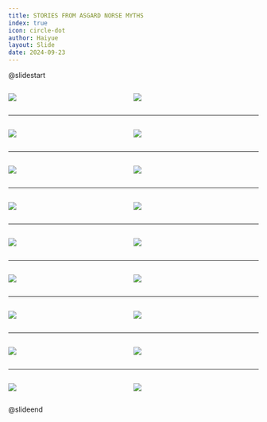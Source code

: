 ```yaml
---
title: STORIES FROM ASGARD NORSE MYTHS
index: true
icon: circle-dot
author: Haiyue
layout: Slide
date: 2024-09-23
---
```

 
@slidestart

<div style="display:flex">
<div style="flex:1">

![](/reading/english/Level-S/STORIES%20FROM%20ASGARD%20NORSE%20MYTHS/001.webp)
</div>
<div style="flex:1">

![](/reading/english/Level-S/STORIES%20FROM%20ASGARD%20NORSE%20MYTHS/002.webp)
</div>
</div>

---

<div style="display:flex">
<div style="flex:1">

![](/reading/english/Level-S/STORIES%20FROM%20ASGARD%20NORSE%20MYTHS/003.webp)
</div>
<div style="flex:1">

![](/reading/english/Level-S/STORIES%20FROM%20ASGARD%20NORSE%20MYTHS/004.webp)
</div>
</div>

---

<div style="display:flex">
<div style="flex:1">

![](/reading/english/Level-S/STORIES%20FROM%20ASGARD%20NORSE%20MYTHS/005.webp)
</div>
<div style="flex:1">

![](/reading/english/Level-S/STORIES%20FROM%20ASGARD%20NORSE%20MYTHS/006.webp)
</div>
</div>

---

<div style="display:flex">
<div style="flex:1">

![](/reading/english/Level-S/STORIES%20FROM%20ASGARD%20NORSE%20MYTHS/007.webp)
</div>
<div style="flex:1">

![](/reading/english/Level-S/STORIES%20FROM%20ASGARD%20NORSE%20MYTHS/008.webp)
</div>
</div>

---

<div style="display:flex">
<div style="flex:1">

![](/reading/english/Level-S/STORIES%20FROM%20ASGARD%20NORSE%20MYTHS/009.webp)
</div>
<div style="flex:1">

![](/reading/english/Level-S/STORIES%20FROM%20ASGARD%20NORSE%20MYTHS/010.webp)
</div>
</div>

---

<div style="display:flex">
<div style="flex:1">

![](/reading/english/Level-S/STORIES%20FROM%20ASGARD%20NORSE%20MYTHS/011.webp)
</div>
<div style="flex:1">

![](/reading/english/Level-S/STORIES%20FROM%20ASGARD%20NORSE%20MYTHS/012.webp)
</div>
</div>

---

<div style="display:flex">
<div style="flex:1">

![](/reading/english/Level-S/STORIES%20FROM%20ASGARD%20NORSE%20MYTHS/013.webp)
</div>
<div style="flex:1">

![](/reading/english/Level-S/STORIES%20FROM%20ASGARD%20NORSE%20MYTHS/014.webp)
</div>
</div>

---

<div style="display:flex">
<div style="flex:1">

![](/reading/english/Level-S/STORIES%20FROM%20ASGARD%20NORSE%20MYTHS/015.webp)
</div>
<div style="flex:1">

![](/reading/english/Level-S/STORIES%20FROM%20ASGARD%20NORSE%20MYTHS/016.webp)
</div>
</div>

---

<div style="display:flex">
<div style="flex:1">

![](/reading/english/Level-S/STORIES%20FROM%20ASGARD%20NORSE%20MYTHS/017.webp)
</div>
<div style="flex:1">

![](/reading/english/Level-S/STORIES%20FROM%20ASGARD%20NORSE%20MYTHS/018.webp)
</div>
</div>

@slideend